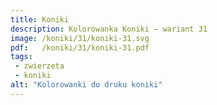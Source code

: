 ```yaml
---
title: Koniki
description: Kolorowanka Koniki – wariant 31
image: /koniki/31/koniki-31.svg
pdf:   /koniki/31/koniki-31.pdf
tags:
 - zwierzeta
 - koniki
alt: "Kolorowanki do druku koniki"
---
```

